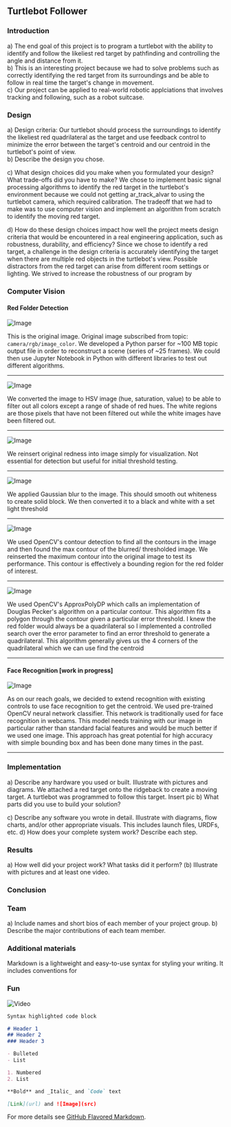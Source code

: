 ## Turtlebot Follower

### Introduction
a) The end goal of this project is to program a turtlebot with the ability to identify and follow the likeliest red target by pathfinding and controlling the angle and distance from it. </br>
b) This is an interesting project because we had to solve problems such as correctly identifying the red target from its surroundings and be able to follow in real time the target's change in movement. </br>
c) Our project can be applied to real-world robotic applciations that involves tracking and following, such as a robot suitcase. </br>

### Design
a) Design criteria: 
Our turtlebot should process the surroundings to identify the likeliest red quadrilateral as the target and use feedback control to minimize the error between the target's centroid and our centroid in the turtlebot's point of view.  </br>
b) Describe the design you chose.

c) What design choices did you make when you formulated your design? What trade-offs did you have to make?
We chose to implement basic signal processing algorithms to identify the red target in the turtlebot's environment because we could not getting ar_track_alvar to using the turtlebot camera, which required calibration.  The tradeoff that we had to make was to use computer vision and implement an algorithm from scratch to identify the moving red target.  </br>

d) How do these design choices impact how well the project meets design criteria that would be encountered in a real engineering application, such as robustness, durability, and efficiency?
Since we chose to identify a red target, a challenge in the design criteria is accurately identifying the target when there are multiple red objects in the turtlebot's view.  Possible distractors from the red target can arise from different room settings or lighting.  We strived to increase the robustness of our program by 

### Computer Vision

#### Red Folder Detection

 ![Image](PresentationImages/final-proj3.png)
    
This is the original image. Original image subscribed from topic: ```camera/rgb/image_color```. We developed a Python parser for ~100 MB topic output file in order to reconstruct a scene (series of ~25 frames). We could then use Jupyter Notebook in Python with different libraries to test out different algorithms. 


---

![Image](PresentationImages/final-proj4.png)

We converted the image to HSV image (hue, saturation, value) to be able to filter out all colors except a range of shade of red hues. The white regions are those pixels that have not been filtered out while the white images have been filtered out.

--- 

![Image](PresentationImages/final-proj5.png)


We reinsert original redness into image simply for visualization. Not essential for detection but useful for initial threshold testing. 

--- 

![Image](PresentationImages/final-proj6.png)

We applied Gaussian blur to the image. This should smooth out whiteness to create solid block. We then converted it to a black and white with a set light threshold

---

![Image](PresentationImages/screenshot328.png)

We used OpenCV's contour detection to find all the contours in the image and then found the max contour of the blurred/ thresholded image. We reinserted the maximum contour into the original image to test its performance. This contour is effectively a bounding region for the red folder of interest.

---

![Image](PresentationImages/screenshot329.png)

We used OpenCV's ApproxPolyDP which calls an implementation of Douglas Pecker's algorithm on a particular contour. This algorithm fits a polygon through the contour given a particular error threshold. I knew the red folder would always be a quadrilateral so I implemented a controlled search over the error parameter to find an error threshold to generate a quadrilateral. This algorithm generally gives us the 4 corners of the quadrilateral which we can use find the centroid

---

#### Face Recognition [work in progress]
![Image](PresentationImages/screenshot330.png)

As on our reach goals, we decided to extend recognition with existing controls to use face recognition to get the centroid. We used pre-trained OpenCV neural network classifier. This network is traditionally used for face recognition in webcams. This model needs training with our image in particular rather than standard facial features and would be much better if we used one image. This approach has great potential for high accuracy with simple bounding box and has been done many times in the past.


---

### Implementation
a) Describe any hardware you used or built. Illustrate with pictures and diagrams.
We attached a red target onto the ridgeback to create a moving target.  A turtlebot was programmed to follow this target.
Insert pic
b) What parts did you use to build your solution?

c) Describe any software you wrote in detail. Illustrate with diagrams, flow charts, and/or other appropriate visuals. This includes launch files, URDFs, etc.
d) How does your complete system work? Describe each step.

### Results
a) How well did your project work? What tasks did it perform? (b) Illustrate with pictures and at least one video.
### Conclusion

### Team
a) Include names and short bios of each member of your project group.
b) Describe the major contributions of each team member.

### Additional materials

Markdown is a lightweight and easy-to-use syntax for styling your writing. It includes conventions for

### Fun

![Video](PresentationImages/funRidgeback.gif)

```markdown
Syntax highlighted code block

# Header 1
## Header 2
### Header 3

- Bulleted
- List

1. Numbered
2. List

**Bold** and _Italic_ and `Code` text

[Link](url) and ![Image](src)
```

For more details see [GitHub Flavored Markdown](https://guides.github.com/features/mastering-markdown/).
